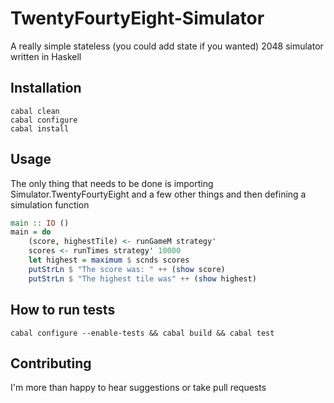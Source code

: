 # TwentyFourtyEight-Simulator

A really simple stateless (you could add state if you wanted) 2048 simulator written in Haskell

## Installation

```
cabal clean
cabal configure
cabal install
```

## Usage

The only thing that needs to be done is importing Simulator.TwentyFourtyEight and a few other things 
and then defining a simulation function

```Haskell
main :: IO ()
main = do
    (score, highestTile) <- runGameM strategy'
    scores <- runTimes strategy' 10000
    let highest = maximum $ scnds scores
    putStrLn $ "The score was: " ++ (show score)
    putStrLn $ "The highest tile was" ++ (show highest)
```
## How to run tests

```
cabal configure --enable-tests && cabal build && cabal test
```

## Contributing

I'm more than happy to hear suggestions or take pull requests
